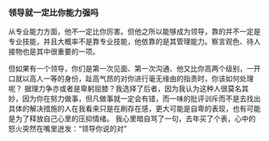 ### 领导就一定比你能力强吗
从专业能力方面，他不一定比你厉害。但他之所以能够成为领导，靠的并不一定是专业技能，并且大概率不是靠专业技能，他依靠的是其管理能力。察言观色、待人接物也是其中很重要的一项。

但如果有一个领导，你们是第一次见面、第一次沟通、他又比你高两个级别，一开口就以高人一等的身份，趾高气昂的对你进行毫无缘由的指责时，你该如何处理呢？
据理力争亦或者是卑躬屈膝？我选择了后者，因为我认为这种人很莫名其妙，因为你在努力做事，但凡做事就一定会有错，而一味的批评训斥而不是去找出具体的解决措施的人在我看来只是在刷存在感，更大可能是自卑的表现，也有可能是为了释放自己心里的压抑情绪。
我心里暗自骂了一句，去年买了个表，心中的怒火突然在嘴里迸发：“领导你说的对”